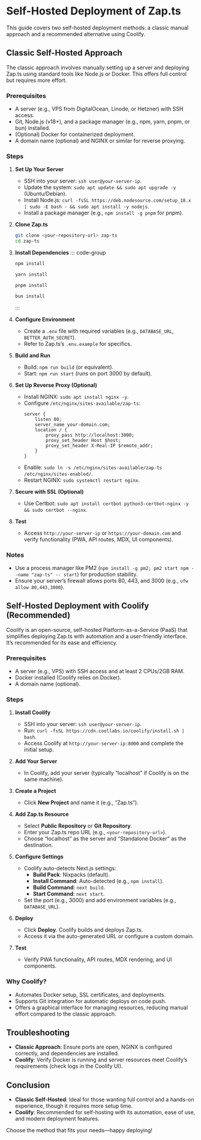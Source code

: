 # Self-Hosted Deployment of Zap.ts

This guide covers two self-hosted deployment methods: a classic manual approach and a recommended alternative using Coolify.

## Classic Self-Hosted Approach

The classic approach involves manually setting up a server and deploying Zap.ts using standard tools like Node.js or Docker. This offers full control but requires more effort.

### Prerequisites

- A server (e.g., VPS from DigitalOcean, Linode, or Hetzner) with SSH access.
- Git, Node.js (v18+), and a package manager (e.g., npm, yarn, pnpm, or bun) installed.
- (Optional) Docker for containerized deployment.
- A domain name (optional) and NGINX or similar for reverse proxying.

### Steps

1. **Set Up Your Server**

   - SSH into your server: `ssh user@your-server-ip`.
   - Update the system: `sudo apt update && sudo apt upgrade -y` (Ubuntu/Debian).
   - Install Node.js: `curl -fsSL https://deb.nodesource.com/setup_18.x | sudo -E bash - && sudo apt install -y nodejs`.
   - Install a package manager (e.g., `npm install -g pnpm` for pnpm).

2. **Clone Zap.ts**

   ```bash
   git clone <your-repository-url> zap-ts
   cd zap-ts
   ```

3. **Install Dependencies**
   ::: code-group

   ```bash [npm]
   npm install
   ```

   ```bash [yarn]
   yarn install
   ```

   ```bash [pnpm]
   pnpm install
   ```

   ```bash [bun]
   bun install
   ```

   :::

4. **Configure Environment**

   - Create a `.env` file with required variables (e.g., `DATABASE_URL`, `BETTER_AUTH_SECRET`).
   - Refer to Zap.ts’s `.env.example` for specifics.

5. **Build and Run**

   - Build: `npm run build` (or equivalent).
   - Start: `npm run start` (runs on port 3000 by default).

6. **Set Up Reverse Proxy (Optional)**

   - Install NGINX: `sudo apt install nginx -y`.
   - Configure `/etc/nginx/sites-available/zap-ts`:
     ```nginx
     server {
         listen 80;
         server_name your-domain.com;
         location / {
             proxy_pass http://localhost:3000;
             proxy_set_header Host $host;
             proxy_set_header X-Real-IP $remote_addr;
         }
     }
     ```
   - Enable: `sudo ln -s /etc/nginx/sites-available/zap-ts /etc/nginx/sites-enabled/`.
   - Restart NGINX: `sudo systemctl restart nginx`.

7. **Secure with SSL (Optional)**

   - Use Certbot: `sudo apt install certbot python3-certbot-nginx -y && sudo certbot --nginx`.

8. **Test**
   - Access `http://your-server-ip` or `https://your-domain.com` and verify functionality (PWA, API routes, MDX, UI components).

### Notes

- Use a process manager like PM2 (`npm install -g pm2; pm2 start npm --name "zap-ts" -- start`) for production stability.
- Ensure your server’s firewall allows ports 80, 443, and 3000 (e.g., `ufw allow 80,443,3000`).

## Self-Hosted Deployment with Coolify (Recommended)

Coolify is an open-source, self-hosted Platform-as-a-Service (PaaS) that simplifies deploying Zap.ts with automation and a user-friendly interface. It’s recommended for its ease and efficiency.

### Prerequisites

- A server (e.g., VPS) with SSH access and at least 2 CPUs/2GB RAM.
- Docker installed (Coolify relies on Docker).
- A domain name (optional).

### Steps

1. **Install Coolify**

   - SSH into your server: `ssh user@your-server-ip`.
   - Run: `curl -fsSL https://cdn.coollabs.io/coolify/install.sh | bash`.
   - Access Coolify at `http://your-server-ip:8000` and complete the initial setup.

2. **Add Your Server**

   - In Coolify, add your server (typically “localhost” if Coolify is on the same machine).

3. **Create a Project**

   - Click **New Project** and name it (e.g., “Zap.ts”).

4. **Add Zap.ts Resource**

   - Select **Public Repository** or **Git Repository**.
   - Enter your Zap.ts repo URL (e.g., `<your-repository-url>`).
   - Choose “localhost” as the server and “Standalone Docker” as the destination.

5. **Configure Settings**

   - Coolify auto-detects Next.js settings:
     - **Build Pack**: Nixpacks (default).
     - **Install Command**: Auto-detected (e.g., `npm install`).
     - **Build Command**: `next build`.
     - **Start Command**: `next start`.
   - Set the port (e.g., 3000) and add environment variables (e.g., `DATABASE_URL`).

6. **Deploy**

   - Click **Deploy**. Coolify builds and deploys Zap.ts.
   - Access it via the auto-generated URL or configure a custom domain.

7. **Test**
   - Verify PWA functionality, API routes, MDX rendering, and UI components.

### Why Coolify?

- Automates Docker setup, SSL certificates, and deployments.
- Supports Git integration for automatic deploys on code push.
- Offers a graphical interface for managing resources, reducing manual effort compared to the classic approach.

## Troubleshooting

- **Classic Approach**: Ensure ports are open, NGINX is configured correctly, and dependencies are installed.
- **Coolify**: Verify Docker is running and server resources meet Coolify’s requirements (check logs in the Coolify UI).

## Conclusion

- **Classic Self-Hosted**: Ideal for those wanting full control and a hands-on experience, though it requires more setup time.
- **Coolify**: Recommended for self-hosting with its automation, ease of use, and modern deployment features.

Choose the method that fits your needs—happy deploying!
